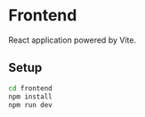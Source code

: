# Frontend

React application powered by Vite.

## Setup

```bash
cd frontend
npm install
npm run dev
```
